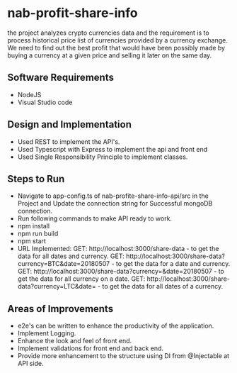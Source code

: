 # nab-profit-share-info
the project analyzes crypto currencies data and the requirement is to process historical price list of currencies provided by a currency exchange. We need to find out the best profit that would have been possibly made by
buying a currency at a given price and selling it later on the same day.

## Software Requirements
- NodeJS
- Visual Studio code

## Design and Implementation
- Used REST to implement the API's.
- Used Typescript with Express to implement the api and front end
- Used Single Responsibility Principle to implement classes.

## Steps to Run
- Navigate to app-config.ts of nab-profite-share-info-api/src in the Project and Update the connection string for Successful mongoDB connection.
- Run following commands to make API ready to work.
- npm install
- npm run build
- npm start
- URL Implemented: 
GET: http://localhost:3000/share-data - to get the data for all dates and currency.
GET: http://localhost:3000/share-data?currency=BTC&date=20180507 - to get the data for a date and currency.
GET: http://localhost:3000/share-data?currency=&date=20180507 - to get the data for all currency on a date.
GET: http://localhost:3000/share-data?currency=LTC&date= - to get the data for all dates of a currency.

## Areas of Improvements
- e2e's can be written to enhance the productivity of the application.
- Implement Logging.
- Enhance the look and feel of front end.
- Implement validations for front end and back end.
- Provide more enhancement to the structure using DI from @Injectable at API side.

